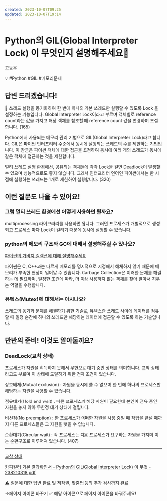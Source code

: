 ```yaml
---
created: 2023-10-07T09:25
updated: 2023-10-07T19:14
---
```

# Python의 GIL(Global Interpreter Lock) 이 무엇인지 설명해주세요🎃

고동우

💡 #Python #GIL  #메모리문제 

## **답변 드리겠습니다!**

<aside>
📌 쓰레드 실행을 동기화하여 한 번에 하나의 기본 쓰레드만 실행할 수 있도록 Lock 을 설정하는 기능입니다. Global Interpreter Lock이라고 부르며 객체별로 reference count라는 값을 가지고 해당 객체를 참조할 때 reference count 값을 변경하며 조절합니다. (165)

</aside>

Python에서 사용되는 메모리 관리 기법으로 GIL(Global Interpreter Lock)라고 합니다. GIL은 파이썬 인터프리터 수준에서 동시에 실행되는 쓰레드의 수를 제한하는 기법입니다. 이 잠금은 파이썬 객체에 대한 접근을 조정하여 동시에 여러 개의 쓰레드가 동시에 같은 객체에 접근하는 것을 제한합니다.

멀티 쓰레드 실행 환경에선, 공유되는 객체들에 각각 Lock을 걸면 Deadlock이 발생할 수 있으며 성능적으로도 좋지 않습니다. 그래서 인터프리터 언어인 파이썬에서는 한 시점에 실행하는 쓰레드는 1개로 제한하여 실행합니다. (320)

## **이런 질문도 나올 수 있어요!**

### **그럼 멀티 쓰레드 환경에선 어떻게 사용하면 될까요?**

multiprocessing 라이브러리를 사용하면 됩니다. 그러면 프로세스가 개별적으로 생성되고 프로세스 마다 Lock이 걸리기 때문에 동시에 실행할 수 있습니다. 

### python의 메모리 구조와 GC에 대해서 설명해주실 수 있나요?

[파이썬의 가비지 컬렉션에 대해 설명해주세요](파이썬의%20가비지%20컬렉션에%20대해%20설명해주세요.md) 

파이썬은 C, C++과는 다르게 메모리를 명시적으로 지정해서 해체하지 않기 때문에 메모리가 부족한 현상이 일어날 수 있습니다. Garbage Collection은 이러한 문제를 해결하는 데 필요하며, 일정한 조건에 따라, 더 이상 사용하지 않는 객체를 찾아 알아서 지우는 역할을 수행합니다. 

### 뮤텍스(Mutex)에 대해서는 아시나요?

쓰레드의 동기화 문제를 해결하기 위한 기술로, 뮤텍스란 쓰레드 사이에 데이터를 점유할 때 일정 순간에 하나의 쓰레드만 해당하는 데이터에 접근할 수 있도록 하는 기술입니다. 

## **만반의 준비! 이것도 알아둘까요?**

### DeadLock(교착 상태)

프로세스가 자원을 획득하지 못해서 무한으로 대기 중인 상태를 의미합니다. 교착 상태라고도 부르며 이 상태에 도달하기 위한 전제 조건이 있습니다.

  상호배제(Mutual exclusion) : 자원을 동시에 쓸 수 없으며 한 번에 하나의 프로세스만 해당하는 자원을 사용할 수 있습니다.

  점유대기(Hold and wait) :  다른 프로세스가 해당 자원이 필요한데 본인이 점유 중인 자원을 놓지 않아 무한정 대기 상태에 걸립니다.

  비선점(No preemption) : 한 프로세스가 어떠한 자원을 사용 중일 때 작업을 끝낼 때까지 다른 프로세스들은 그 자원을 뺏을 수 없습니다.

  순환대기(Circular wait) : 각 프로세스는  다음 프로세스가 요구하는 자원을 가지며 이는 순환구조로 이루어져 있습니다. (407)

---

[교착 상태](https://ko.wikipedia.org/wiki/교착_상태)

[카피킬러 기본 결과확인서 - Python의 GIL(Global Interpreter Lock) 이 무엇 - 238210318.pdf](%25EC%25B9%25B4%25ED%2594%25BC%25ED%2582%25AC%25EB%259F%25AC_%25EA%25B8%25B0%25EB%25B3%25B8_%25EA%25B2%25B0%25EA%25B3%25BC%25ED%2599%2595%25EC%259D%25B8%25EC%2584%259C_-_Python%25EC%259D%2598_GIL(Global_Interpreter_Lock)_%25EC%259D%25B4_%25EB%25AC%25B4%25EC%2597%2587_-_238210318.pdf)

⚠️ 질문에 대한 답변 완료 및 저작권, 맞춤법 등의 추가 검사까지 완료

→페이지 아이콘 바꾸기 ✅ 해당 아이콘으로 페이지 아이콘을 바꿔주세요!